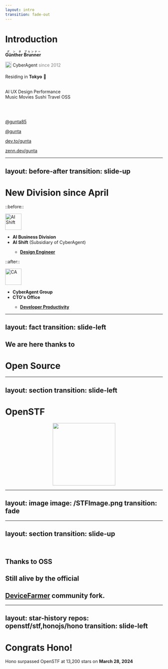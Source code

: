 ```yaml
---
layout: intro
transition: fade-out
---
```


# Introduction
 
 <fluent-emoji-person-light /> **<ruby>Günther<rt>グンタ</rt></ruby> <ruby>Brunner<rt>ブルンナー</rt></ruby>**

<img src="/CALogo.svg" alt="CA" width="20px" height="20px" style="display: inline-block; vertical-align: middle; margin-bottom: 5px;" /> CyberAgent <span style="color: gray;">since 2012</span>
<br>

<twemoji-flag-japan /> Residing in **Tokyo** 🗼 
<br>
<br>

<flat-color-icons-like /> <logos-openai-icon /> AI <majesticons-ux-circle-line /> UX <logos-figma /> Design <emojione-v1-lightning-mood /> Performance
<br>
<logos-spotify-icon /> Music <logos-netflix-icon /> Movies <noto-sushi /> Sushi <material-symbols-travel class="text-blue-400" /> Travel <logos-opensource /> OSS

<br>
<br>

<fa6-brands-square-x-twitter /> [@gunta85](https://twitter.com/gunta85)
<br>

<carbon-logo-github /> [@gunta](https://github.com/gunta)
<br>

<skill-icons-devto-light /> [dev.to/gunta](https://dev.to/gunta)
<br>

<simple-icons-zenn class="text-blue-400"/> [zenn.dev/gunta](https://zenn.dev/gunta)


---
layout: before-after
transition: slide-up
---

# <mdi-new-box class="text-green-500" /> New Division since April

::before::
<br />
<div style="display: flex; align-items: center; justify-content: flex-start; height: 52px;">
  <img src="/AIShiftLogo.png" alt="AI Shift" width="52px" height="52px" style="object-fit: contain;" />
</div>

-  **AI Business Division** 
  - <mdi-refresh class="text-green-500" />  **AI Shift** (Subsidiary of CyberAgent)
    - <mdi-palette class="text-pink-500" />  [**Design Engineer**](https://vercel.com/blog/design-engineering-at-vercel)

::after::
<br />
<div style="display: flex; align-items: center; justify-content: flex-start; height: 52px;">
  <img src="/CALogo.svg" alt="CA" width="52px" height="52px" style="object-fit: contain;" />
</div>

-  **CyberAgent Group** 
  - <mdi-office-building class="text-orange-500" /> **CTO's Office** 
    - <carbon-development class="text-teal-500" /> [**Developer Productivity**](https://site.developerproductivity.dev/)




---
layout: fact
transition: slide-left
---
## We are here thanks to 
# <logos-opensource /> Open Source

---
layout: section
transition: slide-left
---

# OpenSTF

<div style="display: flex; justify-content: center;">
  <img src="https://avatars.githubusercontent.com/u/12196621" width="200px" />
</div>

---
layout: image
image: /STFImage.png
transition: fade
---


---
layout: section
transition: slide-up
---

<!-- <div style="display: flex; justify-content: center;">
  <img src="/STFUsage.gif" width="500px" style="box-shadow: 0 4px 8px 0 rgba(0, 0, 0, 0.2), 0 6px 20px 0 rgba(0, 0, 0, 0.19);" />
</div> -->

<br />

## Thanks to <logos-opensource /> OSS
## <mdi-heart-pulse class="text-red-500 animate-pulse" /> Still alive by the official 
## [<mdi-source-fork /> DeviceFarmer](https://github.com/DeviceFarmer/stf) community fork.

---
layout: star-history
repos: openstf/stf,honojs/hono
transition: slide-left
---
# <mdi-party-popper class="text-yellow-400" /> Congrats Hono!


<logos-hono /> Hono surpassed OpenSTF at <mdi-github-face />  13,200 stars <span style=""><mdi-star-outline /></span>on <mdi-calendar /> **March 28, 2024**


